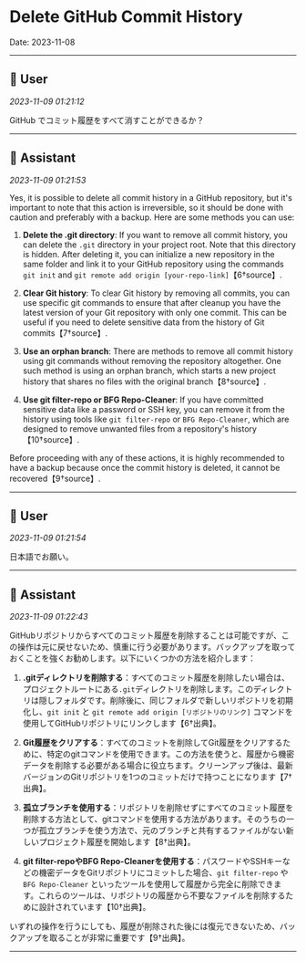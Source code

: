 # Delete GitHub Commit History

Date: 2023-11-08

---

## 👤 User
*2023-11-09 01:21:12*

GitHub でコミット履歴をすべて消すことができるか？

---

## 🤖 Assistant
*2023-11-09 01:21:53*

Yes, it is possible to delete all commit history in a GitHub repository, but it's important to note that this action is irreversible, so it should be done with caution and preferably with a backup. Here are some methods you can use:

1. **Delete the .git directory**: If you want to remove all commit history, you can delete the `.git` directory in your project root. Note that this directory is hidden. After deleting it, you can initialize a new repository in the same folder and link it to your GitHub repository using the commands `git init` and `git remote add origin [your-repo-link]`【6†source】.

2. **Clear Git history**: To clear Git history by removing all commits, you can use specific git commands to ensure that after cleanup you have the latest version of your Git repository with only one commit. This can be useful if you need to delete sensitive data from the history of Git commits【7†source】.

3. **Use an orphan branch**: There are methods to remove all commit history using git commands without removing the repository altogether. One such method is using an orphan branch, which starts a new project history that shares no files with the original branch【8†source】.

4. **Use git filter-repo or BFG Repo-Cleaner**: If you have committed sensitive data like a password or SSH key, you can remove it from the history using tools like `git filter-repo` or `BFG Repo-Cleaner`, which are designed to remove unwanted files from a repository's history【10†source】.

Before proceeding with any of these actions, it is highly recommended to have a backup because once the commit history is deleted, it cannot be recovered【9†source】.

---

## 👤 User
*2023-11-09 01:21:54*

日本語でお願い。

---

## 🤖 Assistant
*2023-11-09 01:22:43*

GitHubリポジトリからすべてのコミット履歴を削除することは可能ですが、この操作は元に戻せないため、慎重に行う必要があります。バックアップを取っておくことを強くお勧めします。以下にいくつかの方法を紹介します：

1. **.gitディレクトリを削除する**：すべてのコミット履歴を削除したい場合は、プロジェクトルートにある`.git`ディレクトリを削除します。このディレクトリは隠しフォルダです。削除後に、同じフォルダで新しいリポジトリを初期化し、`git init` と `git remote add origin [リポジトリのリンク]` コマンドを使用してGitHubリポジトリにリンクします【6†出典】。

2. **Git履歴をクリアする**：すべてのコミットを削除してGit履歴をクリアするために、特定のgitコマンドを使用できます。この方法を使うと、履歴から機密データを削除する必要がある場合に役立ちます。クリーンアップ後は、最新バージョンのGitリポジトリを1つのコミットだけで持つことになります【7†出典】。

3. **孤立ブランチを使用する**：リポジトリを削除せずにすべてのコミット履歴を削除する方法として、gitコマンドを使用する方法があります。そのうちの一つが孤立ブランチを使う方法で、元のブランチと共有するファイルがない新しいプロジェクト履歴を開始します【8†出典】。

4. **git filter-repoやBFG Repo-Cleanerを使用する**：パスワードやSSHキーなどの機密データをGitリポジトリにコミットした場合、`git filter-repo` や `BFG Repo-Cleaner` といったツールを使用して履歴から完全に削除できます。これらのツールは、リポジトリの履歴から不要なファイルを削除するために設計されています【10†出典】。

いずれの操作を行うにしても、履歴が削除された後には復元できないため、バックアップを取ることが非常に重要です【9†出典】。

---
